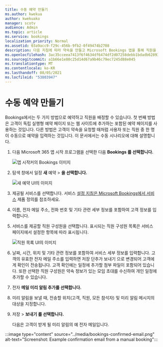```yaml
---
title: 수동 예약 만들기
ms.author: kwekua
author: kwekuako
manager: scotv
audience: Admin
ms.topic: article
ms.service: bookings
localization_priority: Normal
ms.assetid: 03a9acc9-f29c-456b-9fb2-0f49474b2708
description: 다음 지침에 따라 약속을 만들고 Microsoft Bookings 앱을 통해 직원을 할당합니다.
ms.openlocfilehash: 3ac35cceea7413f6f4634df6474df2d07258debb1bdadb62893f443dc6c2df7b
ms.sourcegitcommit: a1b66e1e80c25d14d67a9b46c79ec7245d88e045
ms.translationtype: MT
ms.contentlocale: ko-KR
ms.lasthandoff: 08/05/2021
ms.locfileid: "53803947"
---
```

# <a name="create-a-manual-booking"></a>수동 예약 만들기

Bookings에서는 두 가지 방법으로 예약하고 직원을 배정할 수 있습니다. 첫 번째 방법은 고객이 독립 실행형 예약 페이지 또는 웹 사이트에 추가하는 포함된 예약 페이지를 사용하는 것입니다. 다른 방법은 고객이 약속을 요청할 때처럼 사용자 또는 직원 중 한 명이 수동으로 예약을 입력하는 것입니다. 이 문서에서는 수동 시나리오에 대해 설명합니다.

1. 다음 Microsoft 365 앱 시작 프로그램을 선택한 다음 **Bookings 를 선택합니다.**

   ![앱 시작커의 Bookings 이미지](../media/bookings-applauncher.png)

1. 탐색 창에서 일정 **새** 예약 \> **을 선택합니다.**

   ![새 예약 UI의 이미지](../media/bookings-newbooking.png)

1. 제공될 서비스를 선택합니다. 서비스 [설정 지침은 Microsoft Bookings에서 서비스](define-service-offerings.md) 제품 정의를 참조하세요.

1. 이름, 전자 메일 주소, 전화 번호 및 기타 관련 세부 정보를 포함하여 고객 정보를 입력합니다.

1. 서비스를 제공할 직원 구성원을 선택합니다. 표시되는 직원 구성원 목록은 서비스 페이지에서 설정한 항목에 따라 표시됩니다.

   ![직원 목록 UI의 이미지](../media/bookings-staff-list.png)

1. 날짜, 시간, 위치 및 기타 관련 정보를 포함하여 서비스 세부 정보를 입력합니다. 고객의 유효한 전자 메일 주소를 입력하면  저장 단추가 보내기 으로 변경되어 고객에게 확인이 전송됩니다. 고객 확인에는 일정에 추가할 첨부 파일이 포함되어 있습니다. 또한 선택한 직원 구성원은 약속 정보가 있는 모임 초대를 수신하여 개인 일정에 추가할 수 있습니다.

1. 전자 **메일 미리 알림 추가를 선택합니다.**

1. 미리 알림을 보낼 때, 전송할 위치(고객, 직원, 모든 참석자) 및 미리 알림 메시지의 대상을 지정합니다.

1. 저장  \> **보내기 를 선택합니다.**

   다음은 고객이 받게 될 미리 알림의 예 전자 메일입니다.

:::image type="content" source="../media/bookings-confirmed-email.png" alt-text="Screenshot: Example confirmation email from a manual booking":::